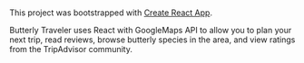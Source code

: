# 

This project was bootstrapped with [Create React App](https://github.com/facebook/create-react-app).

Butterly Traveler uses React with GoogleMaps API to allow you to plan your next trip, read reviews, browse butterly species in the area, and view ratings from the TripAdvisor community.
